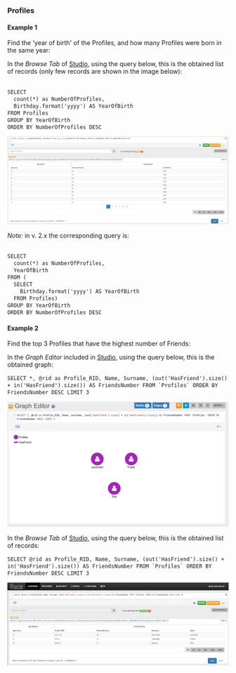 
### Profiles


#### Example 1

Find the 'year of birth' of the Profiles, and how many Profiles were born in the same year:

In the _Browse Tab_ of [Studio](../studio/README.md), using the query below, this is the obtained list of records (only few records are shown in the image below):

<pre><code class="lang-sql">
SELECT 
  count(*) as NumberOfProfiles, 
  Birthday.format('yyyy') AS YearOfBirth 
FROM Profiles 
GROUP BY YearOfBirth 
ORDER BY NumberOfProfiles DESC
</code></pre>

![](../../../images/demo-dbs/social-travel-agency/query_8_browse.png)

_Note_: in v. 2.x the corresponding query is:

<pre><code class="lang-sql">
SELECT 
  count(*) as NumberOfProfiles, 
  YearOfBirth 
FROM (
  SELECT  
    Birthday.format('yyyy') AS YearOfBirth
  FROM Profiles)
GROUP BY YearOfBirth
ORDER BY NumberOfProfiles DESC
</code></pre>


#### Example 2

Find the top 3 Profiles that have the highest number of Friends:

In the _Graph Editor_ included in [Studio](../studio/README.md), using the query below, this is the obtained graph:

<pre><code class="lang-sql">SELECT *, @rid as Profile_RID, Name, Surname, (out('HasFriend').size() + in('HasFriend').size()) AS FriendsNumber FROM `Profiles` ORDER BY FriendsNumber DESC LIMIT 3</code></pre>

![](../../../images/demo-dbs/social-travel-agency/query_12_graph.png)

In the _Browse Tab_ of [Studio](../studio/README.md), using the query below, this is the obtained list of records:

<pre><code class="lang-sql">SELECT @rid as Profile_RID, Name, Surname, (out('HasFriend').size() + in('HasFriend').size()) AS FriendsNumber FROM `Profiles` ORDER BY FriendsNumber DESC LIMIT 3</code></pre>

![](../../../images/demo-dbs/social-travel-agency/query_12_browse.png)
